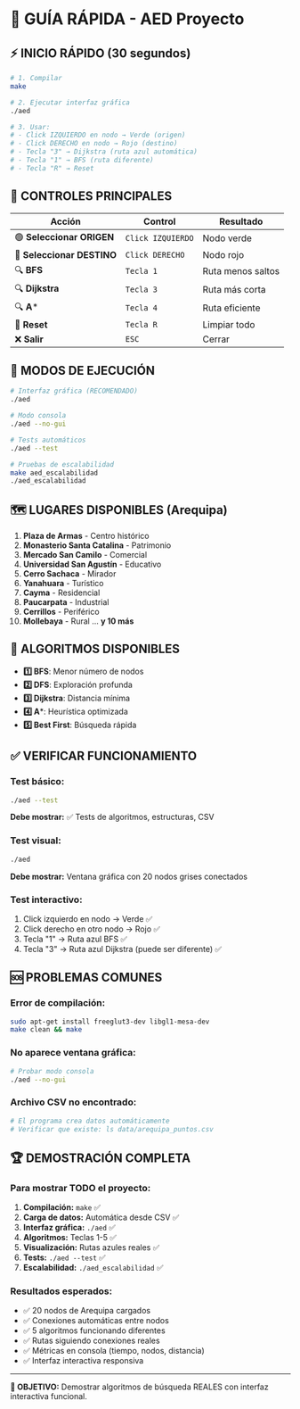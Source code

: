 # 🚀 GUÍA RÁPIDA - AED Proyecto

## ⚡ **INICIO RÁPIDO (30 segundos)**

```bash
# 1. Compilar
make

# 2. Ejecutar interfaz gráfica
./aed

# 3. Usar:
# - Click IZQUIERDO en nodo → Verde (origen)
# - Click DERECHO en nodo → Rojo (destino)  
# - Tecla "3" → Dijkstra (ruta azul automática)
# - Tecla "1" → BFS (ruta diferente)
# - Tecla "R" → Reset
```

## 🎯 **CONTROLES PRINCIPALES**

| Acción | Control | Resultado |
|--------|---------|-----------|
| 🟢 **Seleccionar ORIGEN** | `Click IZQUIERDO` | Nodo verde |
| 🔴 **Seleccionar DESTINO** | `Click DERECHO` | Nodo rojo |
| 🔍 **BFS** | `Tecla 1` | Ruta menos saltos |
| 🔍 **Dijkstra** | `Tecla 3` | Ruta más corta |
| 🔍 **A*** | `Tecla 4` | Ruta eficiente |
| 🔄 **Reset** | `Tecla R` | Limpiar todo |
| ❌ **Salir** | `ESC` | Cerrar |

## 🧪 **MODOS DE EJECUCIÓN**

```bash
# Interfaz gráfica (RECOMENDADO)
./aed

# Modo consola
./aed --no-gui

# Tests automáticos
./aed --test

# Pruebas de escalabilidad
make aed_escalabilidad
./aed_escalabilidad
```

## 🗺️ **LUGARES DISPONIBLES (Arequipa)**

1. **Plaza de Armas** - Centro histórico
2. **Monasterio Santa Catalina** - Patrimonio
3. **Mercado San Camilo** - Comercial
4. **Universidad San Agustín** - Educativo
5. **Cerro Sachaca** - Mirador
6. **Yanahuara** - Turístico
7. **Cayma** - Residencial
8. **Paucarpata** - Industrial
9. **Cerrillos** - Periférico
10. **Mollebaya** - Rural
... **y 10 más**

## 🔬 **ALGORITMOS DISPONIBLES**

- **1️⃣ BFS**: Menor número de nodos
- **2️⃣ DFS**: Exploración profunda  
- **3️⃣ Dijkstra**: Distancia mínima
- **4️⃣ A***: Heurística optimizada
- **5️⃣ Best First**: Búsqueda rápida

## ✅ **VERIFICAR FUNCIONAMIENTO**

### **Test básico:**
```bash
./aed --test
```
**Debe mostrar:** ✅ Tests de algoritmos, estructuras, CSV

### **Test visual:**
```bash
./aed
```
**Debe mostrar:** Ventana gráfica con 20 nodos grises conectados

### **Test interactivo:**
1. Click izquierdo en nodo → Verde ✅
2. Click derecho en otro nodo → Rojo ✅  
3. Tecla "1" → Ruta azul BFS ✅
4. Tecla "3" → Ruta azul Dijkstra (puede ser diferente) ✅

## 🆘 **PROBLEMAS COMUNES**

### **Error de compilación:**
```bash
sudo apt-get install freeglut3-dev libgl1-mesa-dev
make clean && make
```

### **No aparece ventana gráfica:**
```bash
# Probar modo consola
./aed --no-gui
```

### **Archivo CSV no encontrado:**
```bash
# El programa crea datos automáticamente
# Verificar que existe: ls data/arequipa_puntos.csv
```

## 🏆 **DEMOSTRACIÓN COMPLETA**

### **Para mostrar TODO el proyecto:**

1. **Compilación:** `make` ✅
2. **Carga de datos:** Automática desde CSV ✅
3. **Interfaz gráfica:** `./aed` ✅
4. **Algoritmos:** Teclas 1-5 ✅
5. **Visualización:** Rutas azules reales ✅
6. **Tests:** `./aed --test` ✅
7. **Escalabilidad:** `./aed_escalabilidad` ✅

### **Resultados esperados:**
- ✅ 20 nodos de Arequipa cargados
- ✅ Conexiones automáticas entre nodos
- ✅ 5 algoritmos funcionando diferentes
- ✅ Rutas siguiendo conexiones reales
- ✅ Métricas en consola (tiempo, nodos, distancia)
- ✅ Interfaz interactiva responsiva

---

**🎯 OBJETIVO:** Demostrar algoritmos de búsqueda REALES con interfaz interactiva funcional.
